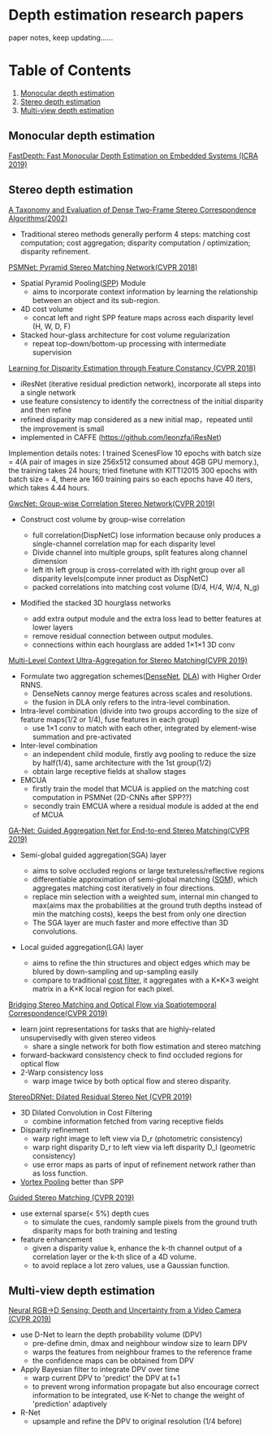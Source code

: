 # Depth estimation research papers
paper notes, keep updating......

# Table of Contents
1. [Monocular depth estimation](#monocular)
2. [Stereo depth estimation](#stereo)
3. [Multi-view depth estimation](#mvs)


## Monocular depth estimation<a name="monocular"></a>
<a href="http://fastdepth.mit.edu/">FastDepth: Fast Monocular Depth Estimation on Embedded Systems (ICRA 2019)</a>


## Stereo depth estimation<a name="stereo"></a>

<a href = "http://vision.middlebury.edu/stereo/taxonomy-IJCV.pdf">A Taxonomy and Evaluation of Dense Two-Frame
Stereo Correspondence Algorithms(2002)</a>
* Traditional stereo methods generally perform 4 steps: matching cost computation; cost aggregation; disparity computation / optimization; disparity refinement.

<a href = "https://github.com/JiaRenChang/PSMNet">PSMNet: Pyramid Stereo Matching Network(CVPR 2018)</a>
* Spatial Pyramid Pooling(<a href = "https://arxiv.org/pdf/1406.4729.pdf">SPP</a>) Module
    + aims to incorporate context information by learning the relationship between an object and its sub-region.
* 4D cost volume
    + concat left and right SPP feature maps across each disparity level (H, W, D, F)
* Stacked hour-glass architecture for cost volume regularization
    + repeat top-down/bottom-up processing with intermediate supervision
    
<a href = "https://arxiv.org/pdf/1712.01039.pdf">Learning for Disparity Estimation through Feature Constancy (CVPR 2018)</a>
*  iResNet (iterative residual prediction network), incorporate all steps into a single network
*  use feature consistency to identify the correctness of the initial disparity and then refine
*  refined disparity map considered as a new initial map，repeated until the improvement is small
*  implemented in CAFFE (https://github.com/leonzfa/iResNet)

    
Implemention details notes:
I trained ScenesFlow 10 epochs with batch size = 4(A pair of images in size 256x512 consumed about 4GB GPU memory.), the training takes 24 hours; tried finetune with KITTI2015 300 epochs with batch size = 4, there are 160 training pairs so each epochs have 40 iters, which takes 4.44 hours.
    
 <a href = "https://arxiv.org/pdf/1903.04025.pdf">GwcNet: Group-wise Correlation Stereo Network(CVPR 2019)</a>
 * Construct cost volume by group-wise correlation
    + full correlation(DispNetC) lose information because only produces a single-channel correlation map for each disparity level
    + Divide channel into multiple groups, split features along channel dimension
    + left ith left group is cross-correlated with ith right group over all disparity levels(compute inner product as DispNetC)
    + packed correlations into matching cost volume (D/4, H/4, W/4, N_g)

* Modified the stacked 3D hourglass networks 
    + add extra output module and the extra loss lead to better features at lower layers
    + remove residual connection between output modules.
    + connections within each hourglass are added 1×1×1 3D conv
    
 <a href = "http://openaccess.thecvf.com/content_CVPR_2019/papers/Nie_Multi-Level_Context_Ultra-Aggregation_for_Stereo_Matching_CVPR_2019_paper.pdf">Multi-Level Context Ultra-Aggregation for Stereo Matching(CVPR 2019)</a>
 * Formulate two aggregation schemes(<a href = "https://arxiv.org/pdf/1608.06993.pdf">DenseNet</a>, <a href = "https://arxiv.org/pdf/1707.06484.pdf">DLA</a>) with Higher Order RNNS.
    + DenseNets cannoy merge features across scales and resolutions.
    + the fusion in DLA only refers to the intra-level combination.
 * Intra-level combination (divide into two groups according to the size of feature maps(1/2 or 1/4), fuse features in each group)
    + use 1×1 conv to match with each other, integrated by element-wise summation and pre-activated
 * Inter-level combination
    + an independent child module, firstly avg pooling to reduce the size by half(1/4), same architecture with the 1st group(1/2)
    + obtain large receptive fields at shallow stages
 * EMCUA
    + firstly train the model that MCUA is applied on the matching cost computation in PSMNet (2D-CNNs after SPP??)
    + secondly train EMCUA where a residual module is added at the end of MCUA
    
 <a href = "https://arxiv.org/pdf/1904.06587.pdf">GA-Net: Guided Aggregation Net for End-to-end Stereo Matching(CVPR 2019)</a>
 * Semi-global guided aggregation(SGA) layer
    + aims to solve occluded regions or large textureless/reflective regions
    + differentiable approximation of semi-global matching (<a href="https://core.ac.uk/download/pdf/11134866.pdf">SGM</a>), which aggregates matching cost iteratively in four directions.
    + replace min selection with a weighted sum, internal min changed to max(aims max the probabilities at the ground truth depths instead of min the matching costs), keeps the best from only one direction
    + The SGA layer are much faster and more effective than 3D convolutions.
   
 * Local guided aggregation(LGA) layer
    + aims to refine the thin structures and object edges which may be blured by down-sampling and up-sampling easily
    + compare to traditional <a href="http://wwwpub.zih.tu-dresden.de/~cvweb/publications/papers/2012/FastCost-VolumeFiltering.pdf">cost filter</a>, it aggregates with a K×K×3 weight matrix in a K×K local region for each pixel.
    
 <a href = "https://arxiv.org/pdf/1905.09265.pdf">Bridging Stereo Matching and Optical Flow via Spatiotemporal Correspondence(CVPR 2019)</a>
 * learn joint representations for tasks that are highly-related unsupervisedly with given stereo videos
    + share a single network for both flow estimation and stereo matching
 * forward-backward consistency check to find occluded regions for optical flow
 * 2-Warp consistency loss
    + warp image twice by both optical flow and stereo disparity.
 
 <a href="https://arxiv.org/pdf/1904.02251.pdf">StereoDRNet: Dilated Residual Stereo Net (CVPR 2019)</a>
 * 3D Dilated Convolution in Cost Filtering
    + combine information fetched from varing receptive fields
 * Disparity refinement
    + warp right image to left view via D_r (photometric consistency)
    + warp right disparity D_r to left view via left disparity D_l (geometric consistency)
    + use error maps as parts of input of refinement network rather than as loss function.
 * <a href="https://arxiv.org/pdf/1804.06242.pdf">Vortex Pooling</a> better than SPP
 
 <a href = "http://openaccess.thecvf.com/content_CVPR_2019/papers/Poggi_Guided_Stereo_Matching_CVPR_2019_paper.pdf">Guided Stereo Matching (CVPR 2019)</a>
 * use external sparse(< 5%) depth cues
    + to simulate the cues, randomly sample pixels from the ground truth disparity maps for both training and testing
 * feature enhancement 
    + given a disparity value k, enhance the k-th channel output of a correlation layer or the k-th slice of a 4D volume.
    + to avoid replace a lot zero values, use a Gaussian function.
   
 
## Multi-view depth estimation<a name="mvs"></a>
<a href="https://arxiv.org/pdf/1901.02571.pdf">Neural RGB→D Sensing: Depth and Uncertainty from a Video Camera (CVPR 2019)</a>
* use D-Net to learn the depth probability volume (DPV)
    + pre-define dmin, dmax and neighbour window size to learn DPV
    + warps the features from neighbour frames to the reference frame
    + the confidence maps can be obtained from DPV
* Apply Bayesian filter to integrate DPV over time
    + warp current DPV to 'predict' the DPV at t+1
    + to prevent wrong information propagate but also encourage correct information to be integrated, use K-Net to change the weight of 'prediction' adaptively
* R-Net
    + upsample and refine the DPV to original resolution (1/4 before)
